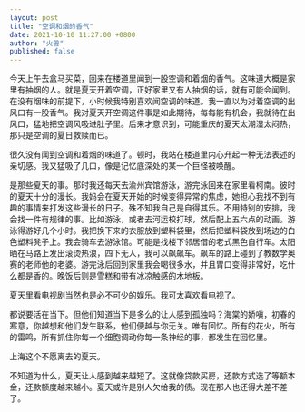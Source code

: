 ```yaml
---
layout: post
title: "空调和烟的香气"
date: 2021-10-10 11:27:00 +0800
author: "火兽"
published: false
---
```



今天上午去盒马买菜，回来在楼道里闻到一股空调和着烟的香气。这味道大概是家里有抽烟的人。就是夏天开着空调，正好家里又有人抽烟的话，就有可能会闻到。在没有烟味的前提下，小时候我特别喜欢闻空调的味道。我一直以为对着空调的出风口有一股香气。我对夏天开空调这件事是如此期待，每每能有机会，我就待在出风口，猛地把空调风吸进肚子里。后来才意识到，可能重庆的夏天太潮湿太闷热，那只是空调的夏日救赎而已。

很久没有闻到空调和着烟的味道了。顿时，我站在楼道里内心升起一种无法表述的亲切感。我又猛吸了几口，像是记忆底深处的某一个巨怪被唤醒。

是那些夏天的事。那时我还每天去渝州宾馆游泳，游完泳回来在家里看柯南。彼时的夏天十分的漫长。我妈会在夏天开始的时候变得异常的焦虑，她担心我找不到有趣的事情来打发这些漫长的日子。殊不知我自己是自得其乐。不用特别的安排，我会找一件有规律的事。比如游泳，或者去河运校打球，然后配上五六点的动画。游泳得游好几个小时。我把换下来的衣服放到塑料袋里，然后把塑料袋放到场边的白色塑料凳子上。我会骑车去游泳馆。可能是找楼下邻居借的老式黑色自行车。太阳晒在马路上发出滚烫热浪，四下无人，我可以飙飙车。飙车的路上碰到了教数学奥赛的老师他的老婆。游完泳后回到家里我会喝很多水，并且胃口变得非常好，吃什么都是香的。晚饭后则是雪糕和带有冰凉触感的木地板。

夏天里看电视剧当然也是必不可少的娱乐。我可太喜欢看电视了。





都说要活在当下。但他们知道当下是多么的让人感到孤独吗？海棠的娇嗔，初春的寒意，你越想和他们发生联系，他们便越与你无关。唯有回忆。所有的花火，所有的雷鸣，所有抓住你每一个细胞调动你每一条神经的事，都发生在回忆里。







上海这个不愿离去的夏天。



不知道为什么，夏天让人感到越来越短了。这就像贷款买房，还款方式选了等额本金，还款额度越来越小。夏天或许是别人欠给我的债。现在那人也还得大差不差了。
